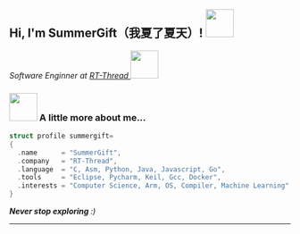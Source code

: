 <h2> Hi, I'm SummerGift（我夏了夏天）! <img src="https://media.giphy.com/media/mGcNjsfWAjY5AEZNw6/giphy.gif" width="50"></h2>

<p><em>Software Enginner at  <a href="https://www.rt-thread.org/">RT-Thread  </a> <img src="https://media.giphy.com/media/fYSnHlufseco8Fh93Z/giphy.gif" width="50">
</em></p>

### <img src="https://media.giphy.com/media/VgCDAzcKvsR6OM0uWg/giphy.gif" width="50"> A little more about me...  

```c
struct profile summergift=
{
  .name      = "SummerGift",                                      
  .company   = "RT-Thread",                                       
  .language  = "C, Asm, Python, Java, Javascript, Go",            
  .tools     = "Eclipse, Pycharm, Keil, Gcc, Docker",
  .interests = "Computer Science, Arm, OS, Compiler, Machine Learning",
}
```
<em><b>Never stop exploring </b> :)</em>

---
